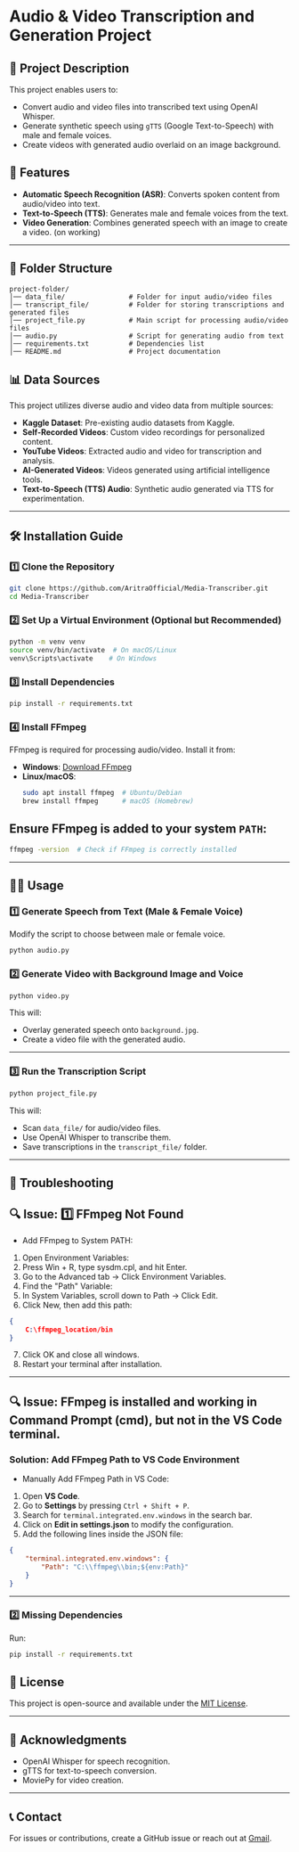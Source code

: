 # Audio & Video Transcription and Generation Project

## 📌 Project Description
This project enables users to:
- Convert audio and video files into transcribed text using OpenAI Whisper.
- Generate synthetic speech using `gTTS` (Google Text-to-Speech) with male and female voices.
- Create videos with generated audio overlaid on an image background.

## 🚀 Features
- **Automatic Speech Recognition (ASR)**: Converts spoken content from audio/video into text.
- **Text-to-Speech (TTS)**: Generates male and female voices from the text.
- **Video Generation**: Combines generated speech with an image to create a video. (on working)

---

## 📂 Folder Structure
```
project-folder/
│── data_file/                # Folder for input audio/video files
│── transcript_file/          # Folder for storing transcriptions and generated files
│── project_file.py           # Main script for processing audio/video files
│── audio.py                  # Script for generating audio from text
│── requirements.txt          # Dependencies list
│── README.md                 # Project documentation
```
## 📊 Data Sources  
This project utilizes diverse audio and video data from multiple sources:  
- **Kaggle Dataset**: Pre-existing audio datasets from Kaggle.  
- **Self-Recorded Videos**: Custom video recordings for personalized content.  
- **YouTube Videos**: Extracted audio and video for transcription and analysis.  
- **AI-Generated Videos**: Videos generated using artificial intelligence tools.  
- **Text-to-Speech (TTS) Audio**: Synthetic audio generated via TTS for experimentation.
---

## 🛠️ Installation Guide
### 1️⃣ **Clone the Repository**
```bash
git clone https://github.com/AritraOfficial/Media-Transcriber.git
cd Media-Transcriber
```


### 2️⃣ **Set Up a Virtual Environment (Optional but Recommended)**
```bash
python -m venv venv
source venv/bin/activate  # On macOS/Linux
venv\Scripts\activate    # On Windows
```

### 3️⃣ **Install Dependencies**
```bash
pip install -r requirements.txt
```

### 4️⃣ **Install FFmpeg**
FFmpeg is required for processing audio/video. Install it from:
- **Windows**: [Download FFmpeg](https://www.gyan.dev/ffmpeg/builds/)
- **Linux/macOS**:
  ```bash
  sudo apt install ffmpeg  # Ubuntu/Debian
  brew install ffmpeg      # macOS (Homebrew)
  ```

## Ensure FFmpeg is added to your system `PATH`:
```bash
ffmpeg -version  # Check if FFmpeg is correctly installed
```

---

## 🏃‍♂️ Usage

### **1️⃣ Generate Speech from Text (Male & Female Voice)**
Modify the script to choose between male or female voice.
```bash
python audio.py
```

### **2️⃣ Generate Video with Background Image and Voice**
```bash
python video.py
```
This will:
- Overlay generated speech onto `background.jpg`.
- Create a video file with the generated audio.

---

### **3️⃣ Run the Transcription Script**
```bash
python project_file.py
```
This will:
- Scan `data_file/` for audio/video files.
- Use OpenAI Whisper to transcribe them.
- Save transcriptions in the `transcript_file/` folder.

---

## 🔧 Troubleshooting
## 🔍 Issue: **1️⃣ FFmpeg Not Found**

- Add FFmpeg to System PATH:
1. Open Environment Variables:
2. Press Win + R, type sysdm.cpl, and hit Enter.
3. Go to the Advanced tab → Click Environment Variables.
4. Find the "Path" Variable:
5. In System Variables, scroll down to Path → Click Edit.
6. Click New, then add this path:
```json
{
    C:\ffmpeg_location/bin
}
``` 
7. Click OK and close all windows.
8. Restart your terminal after installation.

---

## 🔍 Issue: FFmpeg is installed and working in Command Prompt (cmd), but not in the VS Code terminal.
### Solution: Add FFmpeg Path to VS Code Environment

- Manually Add FFmpeg Path in VS Code: 
1. Open **VS Code**.
2. Go to **Settings** by pressing `Ctrl + Shift + P`.
3. Search for `terminal.integrated.env.windows` in the search bar.
4. Click on **Edit in settings.json** to modify the configuration.
5. Add the following lines inside the JSON file:

```json
{
    "terminal.integrated.env.windows": {
        "Path": "C:\\ffmpeg\\bin;${env:Path}"
    }
}
``` 
---
### **2️⃣ Missing Dependencies**
Run:
```bash
pip install -r requirements.txt
```

## 📜 License
This project is open-source and available under the [MIT License](LICENSE).

---

## 🙌 Acknowledgments
- OpenAI Whisper for speech recognition.
- gTTS for text-to-speech conversion.
- MoviePy for video creation.

---

## 📞 Contact
For issues or contributions, create a GitHub issue or reach out at [Gmail](mailto:aritra.work.official@gmail.com).

